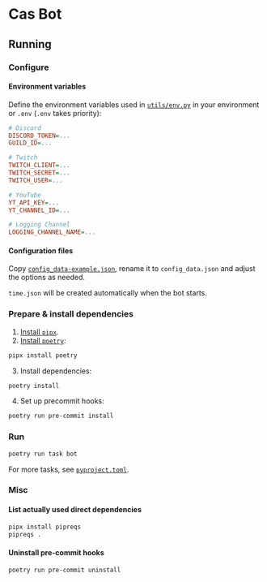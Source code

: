 # Cas Bot

## Running
### Configure
#### Environment variables
Define the environment variables used in [`utils/env.py`](./utils/env.py) in your environment or `.env` (`.env` takes priority):
```ini
# Discord
DISCORD_TOKEN=...
GUILD_ID=...

# Twitch
TWITCH_CLIENT=...
TWITCH_SECRET=...
TWITCH_USER=...

# YouTube
YT_API_KEY=...
YT_CHANNEL_ID=...

# Logging Channel
LOGGING_CHANNEL_NAME=...
```

#### Configuration files

Copy [`config_data-example.json`](./config_data-example.json), rename it to `config_data.json` and adjust the options as needed.

`time.json` will be created automatically when the bot starts.

### Prepare & install dependencies

1. [Install `pipx`](https://pipx.pypa.io/stable/installation/).
2. [Install `poetry`](https://python-poetry.org/docs/#installation):
  ```bash
  pipx install poetry
  ```
3. Install dependencies:
  ```bash
  poetry install
  ```
4. Set up precommit hooks:
  ```bash
  poetry run pre-commit install
  ```

### Run

```bash
poetry run task bot
```

For more tasks, see [`pyproject.toml`](./pyproject.toml).

### Misc

#### List actually used direct dependencies
```bash
pipx install pipreqs
pipreqs .
```

#### Uninstall pre-commit hooks
```bash
poetry run pre-commit uninstall
```
